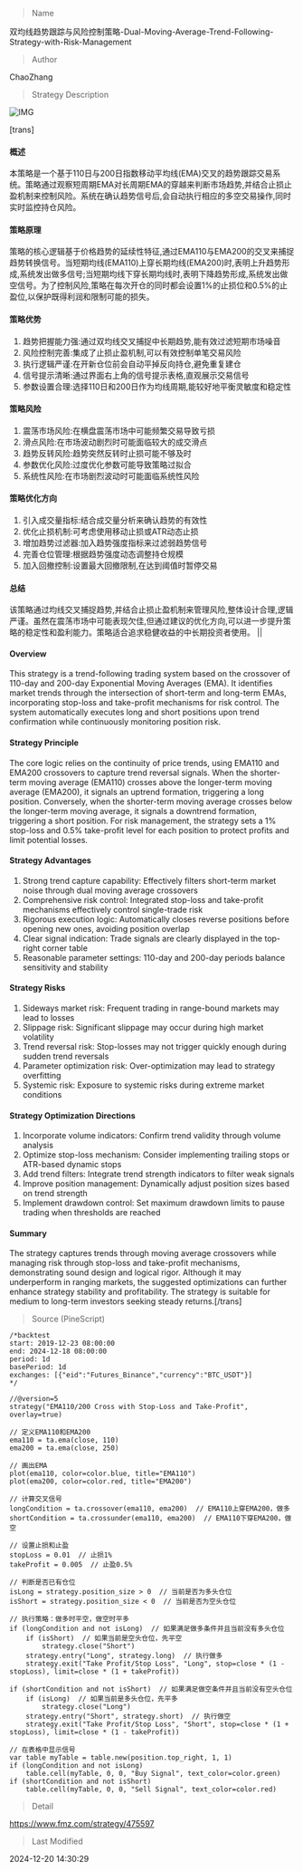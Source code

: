 
> Name

双均线趋势跟踪与风险控制策略-Dual-Moving-Average-Trend-Following-Strategy-with-Risk-Management

> Author

ChaoZhang

> Strategy Description

![IMG](https://www.fmz.com/upload/asset/1bfc9d0f1ab2bac93ce.png)

[trans]
#### 概述
本策略是一个基于110日与200日指数移动平均线(EMA)交叉的趋势跟踪交易系统。策略通过观察短周期EMA对长周期EMA的穿越来判断市场趋势,并结合止损止盈机制来控制风险。系统在确认趋势信号后,会自动执行相应的多空交易操作,同时实时监控持仓风险。

#### 策略原理
策略的核心逻辑基于价格趋势的延续性特征,通过EMA110与EMA200的交叉来捕捉趋势转换信号。当短期均线(EMA110)上穿长期均线(EMA200)时,表明上升趋势形成,系统发出做多信号;当短期均线下穿长期均线时,表明下降趋势形成,系统发出做空信号。为了控制风险,策略在每次开仓的同时都会设置1%的止损位和0.5%的止盈位,以保护既得利润和限制可能的损失。

#### 策略优势
1. 趋势把握能力强:通过双均线交叉捕捉中长期趋势,能有效过滤短期市场噪音
2. 风险控制完善:集成了止损止盈机制,可以有效控制单笔交易风险
3. 执行逻辑严谨:在开新仓位前会自动平掉反向持仓,避免重复建仓
4. 信号提示清晰:通过界面右上角的信号提示表格,直观展示交易信号
5. 参数设置合理:选择110日和200日作为均线周期,能较好地平衡灵敏度和稳定性

#### 策略风险
1. 震荡市场风险:在横盘震荡市场中可能频繁交易导致亏损
2. 滑点风险:在市场波动剧烈时可能面临较大的成交滑点
3. 趋势反转风险:趋势突然反转时止损可能不够及时
4. 参数优化风险:过度优化参数可能导致策略过拟合
5. 系统性风险:在市场剧烈波动时可能面临系统性风险

#### 策略优化方向
1. 引入成交量指标:结合成交量分析来确认趋势的有效性
2. 优化止损机制:可考虑使用移动止损或ATR动态止损
3. 增加趋势过滤器:加入趋势强度指标来过滤弱趋势信号
4. 完善仓位管理:根据趋势强度动态调整持仓规模
5. 加入回撤控制:设置最大回撤限制,在达到阈值时暂停交易

#### 总结
该策略通过均线交叉捕捉趋势,并结合止损止盈机制来管理风险,整体设计合理,逻辑严谨。虽然在震荡市场中可能表现欠佳,但通过建议的优化方向,可以进一步提升策略的稳定性和盈利能力。策略适合追求稳健收益的中长期投资者使用。 || 

#### Overview
This strategy is a trend-following trading system based on the crossover of 110-day and 200-day Exponential Moving Averages (EMA). It identifies market trends through the intersection of short-term and long-term EMAs, incorporating stop-loss and take-profit mechanisms for risk control. The system automatically executes long and short positions upon trend confirmation while continuously monitoring position risk.

#### Strategy Principle
The core logic relies on the continuity of price trends, using EMA110 and EMA200 crossovers to capture trend reversal signals. When the shorter-term moving average (EMA110) crosses above the longer-term moving average (EMA200), it signals an uptrend formation, triggering a long position. Conversely, when the shorter-term moving average crosses below the longer-term moving average, it signals a downtrend formation, triggering a short position. For risk management, the strategy sets a 1% stop-loss and 0.5% take-profit level for each position to protect profits and limit potential losses.

#### Strategy Advantages
1. Strong trend capture capability: Effectively filters short-term market noise through dual moving average crossovers
2. Comprehensive risk control: Integrated stop-loss and take-profit mechanisms effectively control single-trade risk
3. Rigorous execution logic: Automatically closes reverse positions before opening new ones, avoiding position overlap
4. Clear signal indication: Trade signals are clearly displayed in the top-right corner table
5. Reasonable parameter settings: 110-day and 200-day periods balance sensitivity and stability

#### Strategy Risks
1. Sideways market risk: Frequent trading in range-bound markets may lead to losses
2. Slippage risk: Significant slippage may occur during high market volatility
3. Trend reversal risk: Stop-losses may not trigger quickly enough during sudden trend reversals
4. Parameter optimization risk: Over-optimization may lead to strategy overfitting
5. Systemic risk: Exposure to systemic risks during extreme market conditions

#### Strategy Optimization Directions
1. Incorporate volume indicators: Confirm trend validity through volume analysis
2. Optimize stop-loss mechanism: Consider implementing trailing stops or ATR-based dynamic stops
3. Add trend filters: Integrate trend strength indicators to filter weak signals
4. Improve position management: Dynamically adjust position sizes based on trend strength
5. Implement drawdown control: Set maximum drawdown limits to pause trading when thresholds are reached

#### Summary
The strategy captures trends through moving average crossovers while managing risk through stop-loss and take-profit mechanisms, demonstrating sound design and logical rigor. Although it may underperform in ranging markets, the suggested optimizations can further enhance strategy stability and profitability. The strategy is suitable for medium to long-term investors seeking steady returns.[/trans]



> Source (PineScript)

``` pinescript
/*backtest
start: 2019-12-23 08:00:00
end: 2024-12-18 08:00:00
period: 1d
basePeriod: 1d
exchanges: [{"eid":"Futures_Binance","currency":"BTC_USDT"}]
*/

//@version=5
strategy("EMA110/200 Cross with Stop-Loss and Take-Profit", overlay=true)

// 定义EMA110和EMA200
ema110 = ta.ema(close, 110)
ema200 = ta.ema(close, 250)

// 画出EMA
plot(ema110, color=color.blue, title="EMA110")
plot(ema200, color=color.red, title="EMA200")

// 计算交叉信号
longCondition = ta.crossover(ema110, ema200)  // EMA110上穿EMA200，做多
shortCondition = ta.crossunder(ema110, ema200)  // EMA110下穿EMA200，做空

// 设置止损和止盈
stopLoss = 0.01  // 止损1%
takeProfit = 0.005  // 止盈0.5%

// 判断是否已有仓位
isLong = strategy.position_size > 0  // 当前是否为多头仓位
isShort = strategy.position_size < 0  // 当前是否为空头仓位

// 执行策略：做多时平空，做空时平多
if (longCondition and not isLong)  // 如果满足做多条件并且当前没有多头仓位
    if (isShort)  // 如果当前是空头仓位，先平空
        strategy.close("Short")
    strategy.entry("Long", strategy.long)  // 执行做多
    strategy.exit("Take Profit/Stop Loss", "Long", stop=close * (1 - stopLoss), limit=close * (1 + takeProfit))

if (shortCondition and not isShort)  // 如果满足做空条件并且当前没有空头仓位
    if (isLong)  // 如果当前是多头仓位，先平多
        strategy.close("Long")
    strategy.entry("Short", strategy.short)  // 执行做空
    strategy.exit("Take Profit/Stop Loss", "Short", stop=close * (1 + stopLoss), limit=close * (1 - takeProfit))

// 在表格中显示信号
var table myTable = table.new(position.top_right, 1, 1)
if (longCondition and not isLong)
    table.cell(myTable, 0, 0, "Buy Signal", text_color=color.green)
if (shortCondition and not isShort)
    table.cell(myTable, 0, 0, "Sell Signal", text_color=color.red)

```

> Detail

https://www.fmz.com/strategy/475597

> Last Modified

2024-12-20 14:30:29
